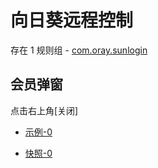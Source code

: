 # 向日葵远程控制

存在 1 规则组 - [com.oray.sunlogin](/src/apps/com.oray.sunlogin.ts)

## 会员弹窗

点击右上角[关闭]

- [示例-0](https://github.com/gkd-kit/inspect/assets/38517192/61d335f0-a85a-4e26-80fe-6bc0d1742bc0)

- [快照-0](https://gkd-kit.gitee.io/import/12910411)
